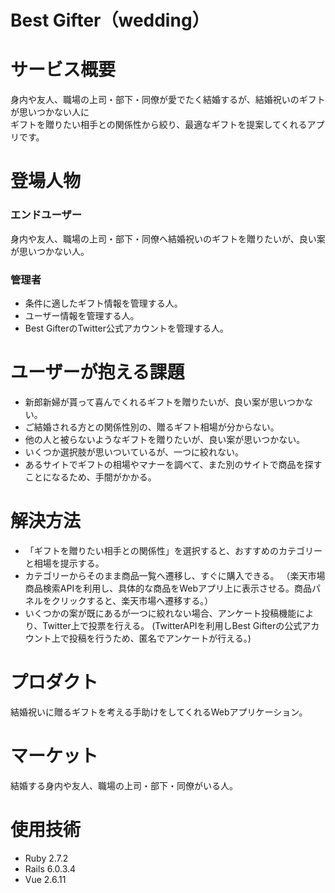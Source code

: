 # Best Gifter（wedding）

# サービス概要
身内や友人、職場の上司・部下・同僚が愛でたく結婚するが、結婚祝いのギフトが思いつかない人に  
ギフトを贈りたい相手との関係性から絞り、最適なギフトを提案してくれるアプリです。

# 登場人物
### エンドユーザー
身内や友人、職場の上司・部下・同僚へ結婚祝いのギフトを贈りたいが、良い案が思いつかない人。
### 管理者
- 条件に適したギフト情報を管理する人。
- ユーザー情報を管理する人。
- Best GifterのTwitter公式アカウントを管理する人。

# ユーザーが抱える課題
- 新郎新婦が貰って喜んでくれるギフトを贈りたいが、良い案が思いつかない。
- ご結婚される方との関係性別の、贈るギフト相場が分からない。
- 他の人と被らないようなギフトを贈りたいが、良い案が思いつかない。
- いくつか選択肢が思いついているが、一つに絞れない。
- あるサイトでギフトの相場やマナーを調べて、また別のサイトで商品を探すことになるため、手間がかかる。

# 解決方法
- 「ギフトを贈りたい相手との関係性」を選択すると、おすすめのカテゴリーと相場を提示する。
- カテゴリーからそのまま商品一覧へ遷移し、すぐに購入できる。
（楽天市場商品検索APIを利用し、具体的な商品をWebアプリ上に表示させる。商品パネルをクリックすると、楽天市場へ遷移する。）
- いくつかの案が既にあるが一つに絞れない場合、アンケート投稿機能により、Twitter上で投票を行える。
(TwitterAPIを利用しBest Gifterの公式アカウント上で投稿を行うため、匿名でアンケートが行える。)

# プロダクト
結婚祝いに贈るギフトを考える手助けをしてくれるWebアプリケーション。

# マーケット
結婚する身内や友人、職場の上司・部下・同僚がいる人。

# 使用技術
- Ruby 2.7.2
- Rails 6.0.3.4
- Vue 2.6.11
